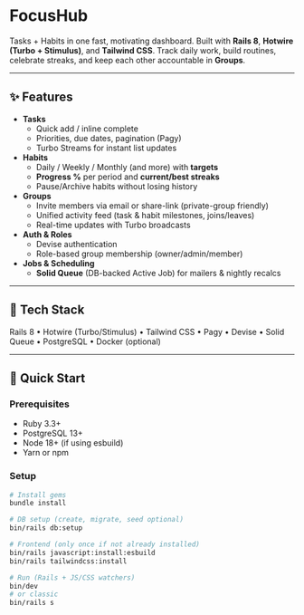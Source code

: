 # FocusHub

Tasks + Habits in one fast, motivating dashboard. Built with **Rails 8**, **Hotwire (Turbo + Stimulus)**, and **Tailwind CSS**. Track daily work, build routines, celebrate streaks, and keep each other accountable in **Groups**.

---

## ✨ Features

- **Tasks**
  - Quick add / inline complete
  - Priorities, due dates, pagination (Pagy)
  - Turbo Streams for instant list updates
- **Habits**
  - Daily / Weekly / Monthly (and more) with **targets**
  - **Progress %** per period and **current/best streaks**
  - Pause/Archive habits without losing history
- **Groups**
  - Invite members via email or share-link (private-group friendly)
  - Unified activity feed (task & habit milestones, joins/leaves)
  - Real-time updates with Turbo broadcasts
- **Auth & Roles**
  - Devise authentication
  - Role-based group membership (owner/admin/member)
- **Jobs & Scheduling**
  - **Solid Queue** (DB-backed Active Job) for mailers & nightly recalcs

---

## 🧱 Tech Stack

Rails 8 • Hotwire (Turbo/Stimulus) • Tailwind CSS • Pagy • Devise • Solid Queue • PostgreSQL • Docker (optional)

---

## 🚀 Quick Start

### Prerequisites
- Ruby 3.3+
- PostgreSQL 13+
- Node 18+ (if using esbuild)
- Yarn or npm

### Setup

```bash
# Install gems
bundle install

# DB setup (create, migrate, seed optional)
bin/rails db:setup

# Frontend (only once if not already installed)
bin/rails javascript:install:esbuild
bin/rails tailwindcss:install

# Run (Rails + JS/CSS watchers)
bin/dev
# or classic
bin/rails s